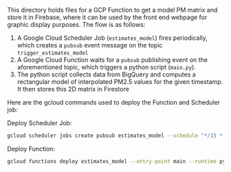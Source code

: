 This directory holds files for a GCP Function to get a model PM matrix and store it in Firebase, where it can be used by the front end webpage for graphic display purposes. The flow is as follows:

1. A Google Cloud Scheduler Job (`estimates_model`) fires periodically, which creates a `pubsub` event message on the topic `trigger_estimates_model`
2. A Google Cloud Function waits for a `pubsub` publishing event on the aforementioned topic, which triggers a python script (`main.py`).
3. The python script collects data from BigQuery and computes a rectangular model of interpolated PM2.5 values for the given timestamp. It then stores this 2D matrix in Firestore

Here are the gcloud commands used to deploy the Function and Scheduler job:

Deploy Scheduler Job:
```bash
gcloud scheduler jobs create pubsub estimates_model --schedule "*/15 * * * *" --topic trigger_estimates_model --message-body "PewPew"
```
Deploy Function:
```bash
gcloud functions deploy estimates_model --entry-point main --runtime python38 --trigger-resource trigger_estimates_model --trigger-event google.pubsub.topic.publish --timeout 540s --memory 2048 --env-vars-file .env.yaml
```
